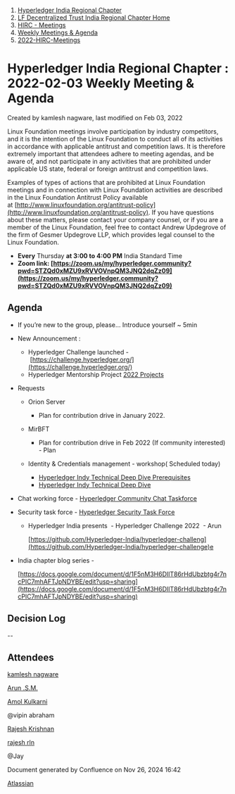 1. [Hyperledger India Regional Chapter](index.html)
2. [LF Decentralized Trust India Regional Chapter Home](LF-Decentralized-Trust-India-Regional-Chapter-Home_19169282.html)
3. [HIRC - Meetings](HIRC---Meetings_19169350.html)
4. [Weekly Meetings &amp; Agenda](19169352.html)
5. [2022-HIRC-Meetings](2022-HIRC-Meetings_19170168.html)

# Hyperledger India Regional Chapter : 2022-02-03 Weekly Meeting &amp; Agenda

Created by kamlesh nagware, last modified on Feb 03, 2022

Linux Foundation meetings involve participation by industry competitors, and it is the intention of the Linux Foundation to conduct all of its activities in accordance with applicable antitrust and competition laws. It is therefore extremely important that attendees adhere to meeting agendas, and be aware of, and not participate in any activities that are prohibited under applicable US state, federal or foreign antitrust and competition laws.

Examples of types of actions that are prohibited at Linux Foundation meetings and in connection with Linux Foundation activities are described in the Linux Foundation Antitrust Policy available at [http://www.linuxfoundation.org/antitrust-policy](http://www.linuxfoundation.org/antitrust-policy). If you have questions about these matters, please contact your company counsel, or if you are a member of the Linux Foundation, feel free to contact Andrew Updegrove of the firm of Gesmer Updegrove LLP, which provides legal counsel to the Linux Foundation.

- **Every** Thursday **at 3:00 to 4:00 PM** India Standard Time
- **Zoom link: [https://zoom.us/my/hyperledger.community?pwd=STZQd0xMZU9xRVVOVnpQM3JNQ2dqZz09](https://zoom.us/my/hyperledger.community?pwd=STZQd0xMZU9xRVVOVnpQM3JNQ2dqZz09)**

## Agenda

- If you’re new to the group, please… Introduce yourself ~ 5min
- New Announcement :
  
  - Hyperledger Challenge launched - [https://challenge.hyperledger.org/](https://challenge.hyperledger.org/)
  - Hyperledger Mentorship Project [2022 Projects](https://lf-hyperledger.atlassian.net/wiki/spaces/INTERN/pages/21954800/2022+Projects)
- Requests
  
  - Orion Server
    
    - Plan for contribution drive in January 2022.
  - MirBFT 
    
    - Plan for contribution drive in Feb 2022 (If community interested) - Plan
  - Identity &amp; Credentials management - workshop( Scheduled today)
    
    - [Hyperledger Indy Technical Deep Dive Prerequisites](https://lf-hyperledger.atlassian.net/wiki/spaces/events/pages/21792423/Hyperledger+Indy+Technical+Deep+Dive+Prerequisites)
    - [Hyperledger Indy Technical Deep Dive](https://lf-hyperledger.atlassian.net/wiki/spaces/events/pages/21792290/Hyperledger+Indy+Technical+Deep+Dive)
- Chat working force - [Hyperledger Community Chat Taskforce](https://lf-hyperledger.atlassian.net/wiki/display/TF/Hyperledger+Community+Chat+Taskforce)
- Security task force - [Hyperledger Security Task Force](https://lf-hyperledger.atlassian.net/wiki/display/TF/Hyperledger+Security+Task+Force)
  
  - Hyperledger India presents  - Hyperledger Challenge 2022  - Arun 
    
    [https://github.com/Hyperledger-India/hyperledger-challeng](https://github.com/Hyperledger-India/hyperledger-challenge)e
- India chapter blog series - 
  
  [https://docs.google.com/document/d/1F5nM3H6DIlT86rHdUbzbtg4r7ncPlC7mhAFTJpNDYBE/edit?usp=sharing](https://docs.google.com/document/d/1F5nM3H6DIlT86rHdUbzbtg4r7ncPlC7mhAFTJpNDYBE/edit?usp=sharing)

## Decision Log

--

## Attendees

[kamlesh nagware](https://lf-hyperledger.atlassian.net/wiki/people/557058:8e1fc425-f938-4b39-ad13-9cd8b0ddde52?ref=confluence) 

[Arun .S.M.](https://lf-hyperledger.atlassian.net/wiki/people/621a0e5097d313006ba7386a?ref=confluence)

[Amol Kulkarni](https://lf-hyperledger.atlassian.net/wiki/people/712020:fcd691c8-8b37-4adb-b78d-f35ae981f06d?ref=confluence)

@vipin abraham

[Rajesh Krishnan](https://lf-hyperledger.atlassian.net/wiki/people/712020:edfbbf83-28be-4c2e-8863-7b0570fb781e?ref=confluence)

[rajesh rln](https://lf-hyperledger.atlassian.net/wiki/people/712020:8c70cec3-e40a-46b7-a87a-de8cb8c0d997?ref=confluence)

@Jay

Document generated by Confluence on Nov 26, 2024 16:42

[Atlassian](http://www.atlassian.com/)
